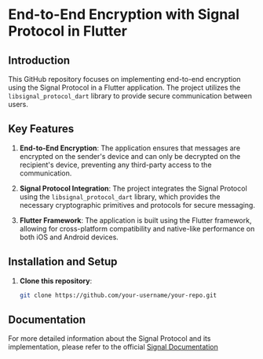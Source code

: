 # End-to-End Encryption with Signal Protocol in Flutter

## Introduction

This GitHub repository focuses on implementing end-to-end encryption using the Signal Protocol in a Flutter application. The project utilizes the `libsignal_protocol_dart` library to provide secure communication between users.

## Key Features

1. **End-to-End Encryption**: The application ensures that messages are encrypted on the sender's device and can only be decrypted on the recipient's device, preventing any third-party access to the communication.

2. **Signal Protocol Integration**: The project integrates the Signal Protocol using the `libsignal_protocol_dart` library, which provides the necessary cryptographic primitives and protocols for secure messaging.

3. **Flutter Framework**: The application is built using the Flutter framework, allowing for cross-platform compatibility and native-like performance on both iOS and Android devices.

## Installation and Setup

1. **Clone this repository**: 
   ```bash
   git clone https://github.com/your-username/your-repo.git

## Documentation
For more detailed information about the Signal Protocol and its implementation, please refer to the official [Signal Documentation](https://www.signal.org/docs/)
